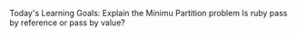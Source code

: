 Today's Learning Goals:
 Explain the Minimu Partition problem
 Is ruby pass by reference or pass by value?
